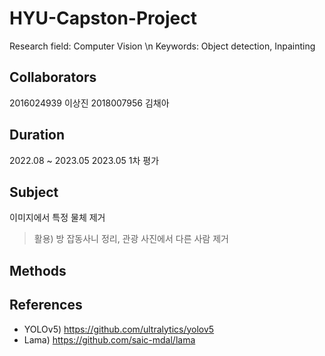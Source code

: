 # HYU-Capston-Project
Research field: Computer Vision \n
Keywords: Object detection, Inpainting

## Collaborators
2016024939 이상진
2018007956 김채아

## Duration
2022.08 ~ 2023.05
2023.05 1차 평가

## Subject
이미지에서 특정 물체 제거
> 활용) 방 잡동사니 정리, 관광 사진에서 다른 사람 제거

## Methods


## References
- YOLOv5) https://github.com/ultralytics/yolov5
- Lama) https://github.com/saic-mdal/lama
